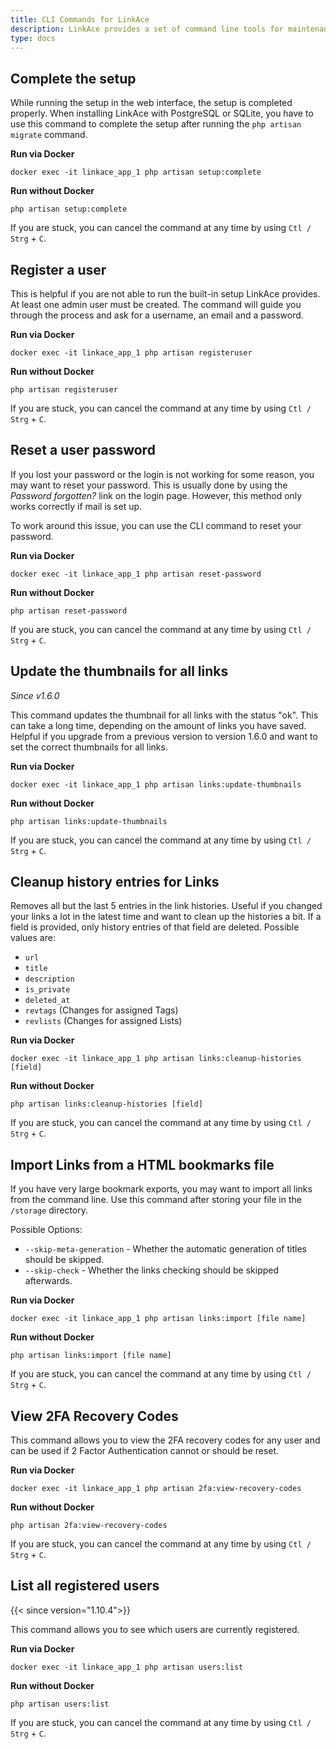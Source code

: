 ```yaml
---
title: CLI Commands for LinkAce
description: LinkAce provides a set of command line tools for maintenance tasks.
type: docs
---
```


## Complete the setup

While running the setup in the web interface, the setup is completed properly. When installing LinkAce with PostgreSQL or SQLite, you have to use this command to complete the setup after running the `php artisan migrate` command.

**Run via Docker**
```
docker exec -it linkace_app_1 php artisan setup:complete
```

**Run without Docker**
```
php artisan setup:complete
```

If you are stuck, you can cancel the command at any time by using `Ctl / Strg` + `C`.


## Register a user

This is helpful if you are not able to run the built-in setup LinkAce provides. At least one admin user must be created. The command will guide you through the process and ask for a username, an email and a password.

**Run via Docker**
```
docker exec -it linkace_app_1 php artisan registeruser
```

**Run without Docker**
```
php artisan registeruser
```

If you are stuck, you can cancel the command at any time by using `Ctl / Strg` + `C`.


## Reset a user password

If you lost your password or the login is not working for some reason, you may want to reset your password.
This is usually done by using the *Password forgotten?* link on the login page. However, this method only works
correctly if mail is set up.

To work around this issue, you can use the CLI command to reset your password.

**Run via Docker**
```
docker exec -it linkace_app_1 php artisan reset-password
```

**Run without Docker**
```
php artisan reset-password
```

If you are stuck, you can cancel the command at any time by using `Ctl / Strg` + `C`.


## Update the thumbnails for all links

_Since v1.6.0_

This command updates the thumbnail for all links with the status "ok". This can take a long time, depending on the amount of links you have saved. Helpful if you upgrade from a previous version to version 1.6.0 and want to set the correct thumbnails for all links.

**Run via Docker**
```
docker exec -it linkace_app_1 php artisan links:update-thumbnails
```

**Run without Docker**
```
php artisan links:update-thumbnails
```

If you are stuck, you can cancel the command at any time by using `Ctl / Strg` + `C`.


## Cleanup history entries for Links

Removes all but the last 5 entries in the link histories. Useful if you changed your links a lot in the latest time and want to clean up the histories a bit.
If a field is provided, only history entries of that field are deleted. Possible values are:
- `url`
- `title`
- `description`
- `is_private`
- `deleted_at`
- `revtags` (Changes for assigned Tags)
- `revlists` (Changes for assigned Lists)

**Run via Docker**
```
docker exec -it linkace_app_1 php artisan links:cleanup-histories [field]
```

**Run without Docker**
```
php artisan links:cleanup-histories [field]
```

If you are stuck, you can cancel the command at any time by using `Ctl / Strg` + `C`.


## Import Links from a HTML bookmarks file

If you have very large bookmark exports, you may want to import all links from the command line. Use this command after storing your file in the `/storage` directory.

Possible Options:
- `--skip-meta-generation` - Whether the automatic generation of titles should be skipped.
- `--skip-check` - Whether the links checking should be skipped afterwards.

**Run via Docker**
```
docker exec -it linkace_app_1 php artisan links:import [file name]
```

**Run without Docker**
```
php artisan links:import [file name]
```

If you are stuck, you can cancel the command at any time by using `Ctl / Strg` + `C`.


## View 2FA Recovery Codes

This command allows you to view the 2FA recovery codes for any user and can be used if 2 Factor Authentication cannot or should be reset.

**Run via Docker**
```
docker exec -it linkace_app_1 php artisan 2fa:view-recovery-codes
```

**Run without Docker**
```
php artisan 2fa:view-recovery-codes
```

If you are stuck, you can cancel the command at any time by using `Ctl / Strg` + `C`.


## List all registered users

{{< since version="1.10.4">}}

This command allows you to see which users are currently registered.

**Run via Docker**
```
docker exec -it linkace_app_1 php artisan users:list
```

**Run without Docker**
```
php artisan users:list
```

If you are stuck, you can cancel the command at any time by using `Ctl / Strg` + `C`.
